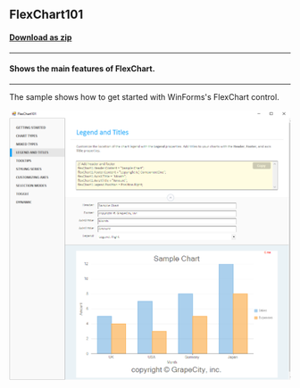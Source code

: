 ## FlexChart101
#### [Download as zip](https://grapecity.github.io/DownGit/#/home?url=https://github.com/GrapeCity/ComponentOne-WinForms-Samples/tree/master/Next\FlexChart\CS\FlexChart101)
____
#### Shows the main features of FlexChart.
____
The sample shows how to get started with WinForms's FlexChart control.

![screenshot](screenshot.PNG)
